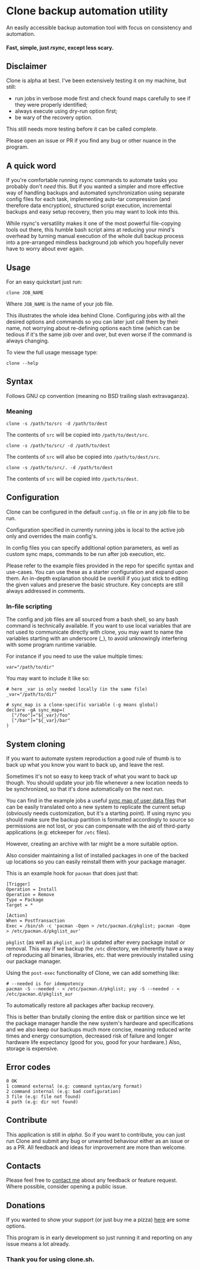 # Clone backup automation utility

An easily accessible backup automation tool with focus on consistency
and automation. 

#### Fast, simple, just *rsync*, except less scary.

## Disclaimer

Clone is alpha at best. I've been extensively testing it on my
machine, but still:
- run jobs in verbose mode first and check found maps carefully to
see if they were properly identified;
- always execute using dry-run option first;
- be wary of the recovery option.

This still needs more testing before it can be called complete.

Please open an issue or PR if you find any bug or other nuance in the
program.

## A quick word

If you're comfortable running rsync commands to automate tasks
you probably don't *need* this. But if you wanted a
simpler and more effective way of handling backups and
automated synchronization using separate config files for each task,
implementing auto-tar compression (and therefore data encryption),
structured script execution, incremental backups and easy setup
recovery, then you may want to look into this.

While rsync's versatility makes it one of the most
powerful file-copying tools out there, this humble bash script
aims at reducing your mind's overhead by turning manual execution
of the whole dull backup process into a pre-arranged mindless
background job which you hopefully never have to worry about
ever again.

## Usage

For an easy quickstart just run:

    clone JOB_NAME

Where `JOB_NAME` is the name of your job file.

This illustrates the whole idea behind Clone. Configuring jobs with
all the desired options and commands so you can later just call them
by their name, not worrying about re-defining options each time
(which can be tedious if it's the same job over and over, but even
worse if the command is always changing.

To view the full usage message type:

    clone --help

## Syntax

Follows GNU cp convention (meaning no BSD trailing slash
extravaganza).

### Meaning

    clone -s /path/to/src -d /path/to/dest

The contents of `src` will be copied into `/path/to/dest/src`.

    clone -s /path/to/src/ -d /path/to/dest

The contents of `src` will also be copied into `/path/to/dest/src`.

    clone -s /path/to/src/. -d /path/to/dest

The contents of `src` will be copied into `/path/to/dest`.

## Configuration

Clone can be configured in the default `config.sh` file
or in any job file to be run.

Configuration specified in currently running jobs is local to the
active job only and overrides the main config's.

In config files you can specify additional option parameters, as
well as custom sync maps, commands to be run after job execution,
etc.

Please refer to the example files provided in the repo for specific
syntax and use-cases. You can use these as a starter configuration
and expand upon
them. An in-depth explanation should be overkill if you just stick
to editing the given
values and preserve the basic structure. Key concepts are still
always addressed in comments.

### In-file scripting

The config and job files are all sourced from a bash shell, so any
bash command is technically available. If you want to use local
variables that are not used to communicate directly with clone, you
may want to name the variables starting with an underscore (*_*), to
avoid unknowingly interfering with some program runtime variable.

For instance if you need to use the value multiple times:

    var="/path/to/dir"

You may want to include it like so:

    # here _var is only needed locally (in the same file)
    _var="/path/to/dir"

    # sync_map is a clone-specific variable (-g means global)
    declare -gA sync_map=(
      ["/foo"]="${_var}/foo"
      ["/bar"]="${_var}/bar"
    )

## System cloning

If you want to automate system reproduction a good rule of thumb
is to back up what you know you want to back up, and leave the rest.

Sometimes it's not so easy to keep track of what you want to back
up though. You should update your job file whenever a new location
needs to be synchronized, so that it's done automatically on the next
run.

You can find in the example jobs a useful [sync map of user data
files](jobs/sync.sh) that can be easily translated onto a new system to
replicate the current setup (obviously needs customization, but it's
a starting point). If using rsync you should make sure the backup
partition is formatted accordingly to source so permissions are not
lost, or you can compensate with the aid of third-party applications
(e.g: etckeeper for `/etc` files).

However, creating an archive with tar might be a more suitable option.

Also consider maintaining a list of installed packages in one of the
backed up locations so you can easily reinstall them with your
package manager.

This is an example hook for `pacman` that does just that:

    [Trigger]
    Operation = Install
    Operation = Remove
    Type = Package
    Target = *

    [Action]
    When = PostTransaction
    Exec = /bin/sh -c 'pacman -Qqen > /etc/pacman.d/pkglist; pacman -Qqem > /etc/pacman.d/pkglist_aur'

`pkglist` (as well as `pkglist_aur`) is updated after every package
install or removal. This way if we backup the `/etc` directory, we
inherently have a way of reproducing all binaries, libraries, etc. that
were previously installed using our package manager.

Using the `post-exec` functionality of Clone, we can add something
like:

    # --needed is for idempotency
    pacman -S --needed - < /etc/pacman.d/pkglist; yay -S --needed - < /etc/pacman.d/pkglist_aur

To automatically restore all packages after backup recovery.

This is better than brutally cloning the entire disk or partition
since we let the package manager handle the new system's hardware
and specifications and we also keep our backups much more concise,
meaning reduced write times and energy consumption, decreased risk
of failure and longer hardware life expectancy (good for you, good
for your hardware.) Also, storage is expensive.

## Error codes

    0 OK
    1 command external (e.g: command syntax/arg format)
    2 command internal (e.g: bad configuration)
    3 file (e.g: file not found)
    4 path (e.g: dir not found)

## Contribute

This application is still in *alpha*. So if you want to
contribute, you can just run Clone and submit any bug or unwanted
behaviour either as an issue or as a PR. All feedback and
ideas for improvement are more than welcome.

## Contacts

Please feel free to
[contact me](https://cherrynoize.github.io/#/contacts) about any
feedback or feature request. Where possible, consider opening a
public issue. 

## Donations

If you wanted to show your support (or just buy me a pizza)
[here](https://cherrynoize.github.io/#/contribute) are some options.

This program is in early development so just running it and
reporting on any issue means a lot already.

### Thank you for using clone.sh.

